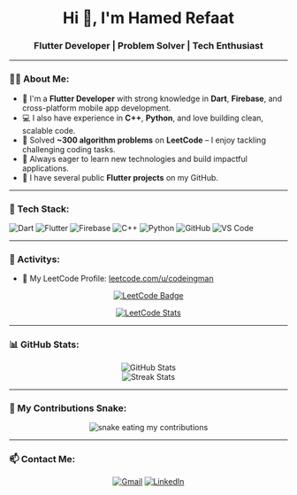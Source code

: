 <h1 align="center">Hi 👋, I'm Hamed Refaat</h1>
<h3 align="center">Flutter Developer | Problem Solver | Tech Enthusiast</h3>

---

### 👨‍💻 About Me:

- 🎯 I'm a **Flutter Developer** with strong knowledge in **Dart**, **Firebase**, and cross-platform mobile app development.
- 💻 I also have experience in **C++**, **Python**, and love building clean, scalable code.
- 🧠 Solved **~300 algorithm problems** on **LeetCode** – I enjoy tackling challenging coding tasks.
- 🚀 Always eager to learn new technologies and build impactful applications.
- 📂 I have several public **Flutter projects** on my GitHub.

---

### 🚀 Tech Stack:

![Dart](https://img.shields.io/badge/-Dart-0175C2?style=flat&logo=dart&logoColor=white)
![Flutter](https://img.shields.io/badge/-Flutter-02569B?style=flat&logo=flutter&logoColor=white)
![Firebase](https://img.shields.io/badge/-Firebase-FFCA28?style=flat&logo=firebase&logoColor=white)
![C++](https://img.shields.io/badge/-C++-00599C?style=flat&logo=cplusplus&logoColor=white)
![Python](https://img.shields.io/badge/-Python-3776AB?style=flat&logo=python&logoColor=white)
![GitHub](https://img.shields.io/badge/-GitHub-181717?style=flat&logo=github&logoColor=white)
![VS Code](https://img.shields.io/badge/-VS%20Code-007ACC?style=flat&logo=visual-studio-code&logoColor=white)

---

### 📌 Activitys:

- 🔗 My LeetCode Profile: [leetcode.com/u/codeingman](https://leetcode.com/u/codeingman/)

<p align="center">
  <a href="https://leetcode.com/u/codeingman/">
    <img src="https://img.shields.io/badge/-LeetCode-FFA116?style=flat&logo=LeetCode&logoColor=black" alt="LeetCode Badge"/>
  </a>
</p>

<p align="center">
  <a href="https://leetcode.com/u/codeingman/">
    <img src="https://leetcard.jacoblin.cool/codeingman?ext=contest&theme=dark" alt="LeetCode Stats" />
  </a>
</p>

---

### 📊 GitHub Stats:

<p align="center">
  <img src="https://github-readme-stats.vercel.app/api?username=hamedrefaat1&show_icons=true&theme=tokyonight" alt="GitHub Stats" />
  <br/>
  <img src="https://github-readme-streak-stats.herokuapp.com/?user=hamedrefaat1&theme=tokyonight" alt="Streak Stats" />
</p>

---

### 🐍 My Contributions Snake:

<p align="center">
  <img src="https://raw.githubusercontent.com/hamedrefaat1/hamedrefaat1/output/github-contribution-grid-snake.svg" alt="snake eating my contributions" />
</p>

---

### 📫 Contact Me:

<p align="center">
  <a href="mailto:hamedrefaat.dev@gmail.com"><img src="https://img.shields.io/badge/Gmail-D14836?style=flat&logo=gmail&logoColor=white" alt="Gmail"/></a>
  <a href="https://www.linkedin.com/in/hamedrefaat1"><img src="https://img.shields.io/badge/LinkedIn-0077B5?style=flat&logo=linkedin&logoColor=white" alt="LinkedIn"/></a>
</p>
